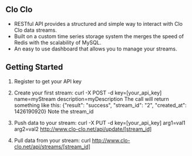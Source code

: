 ## Clo Clo

* RESTful API provides a structured and simple way to interact with Clo Clo data streams.
* Built on a custom time series storage system the merges the speed of Redis with the scalability of MySQL.
* An easy to use dashboard that allows you to manage your streams.

## Getting Started

1. Register to get your API key

2. Create your first stream: 
curl -X POST -d key=[your_api_key] name=myStream description=myDescription
The call will return something like this: 
{"result": "success", "stream_id": "2", "created_at": 1426190920} Note the stream_id

3. Push data to your stream: 
curl -X PUT -d key=[your_api_key] arg1=val1 arg2=val2 http://www.clo-clo.net/api/update/[stream_id]

4. Pull data from your stream:
curl http://www.clo-clo.net/api/streams/[stream_id]
